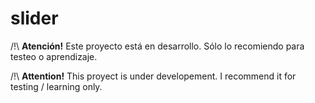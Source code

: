 # slider
/!\ **Atención!** Este proyecto está en desarrollo. Sólo lo recomiendo para testeo o aprendizaje.

/!\ **Attention!** This proyect is under developement. I recommend it for testing / learning only.

